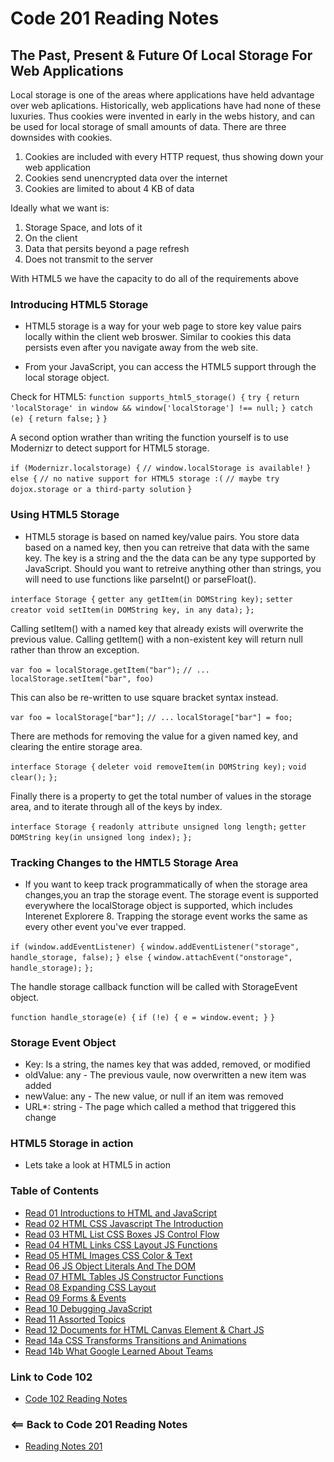 # Code 201 Reading Notes

## The Past, Present & Future Of Local Storage For Web Applications

Local storage is one of the areas where applications have held advantage over web aplications. Historically, web applications have had none of these luxuries. Thus cookies were invented in early in the webs history, and can be used for local storage of small amounts of data. There are three downsides with cookies.

1. Cookies are included with every HTTP request, thus showing down your web application
2. Cookies send unencrypted data over the internet
3. Cookies are limited to about 4 KB of data

Ideally what we want is: 
1. Storage Space, and lots of it
2. On the client
3. Data that persits beyond a page refresh
4. Does not transmit to the server

With HTML5 we have the capacity to do all of the requirements above

### Introducing HTML5 Storage
- HTML5 storage is a way for your web page to store key value pairs locally within the client web broswer. Similar to cookies this data persists even after you navigate away from the web site. 

- From your JavaScript, you can access the HTML5 support through the local storage object. 

Check for HTML5:
`function supports_html5_storage() {`
  `try {`
    `return 'localStorage' in window && window['localStorage'] !== null;`
  `} catch (e) {`
    `return false;`
  `}`
`}`

A second option wrather than writing the function yourself is to use Modernizr to detect support for HTML5 storage. 

`if (Modernizr.localstorage) {`
  `// window.localStorage is available!`
`} else {`
  `// no native support for HTML5 storage :(`
  `// maybe try dojox.storage or a third-party solution`
`}`

### Using HTML5 Storage
- HTML5 storage is based on named key/value pairs. You store data based on a named key, then you can retreive that data with the same key. The key is a string and the the data can be any type supported by JavaScript. Should you want to retreive anything other than strings, you will need to use functions like parseInt() or parseFloat().

`interface Storage {`
  `getter any getItem(in DOMString key);`
  `setter creator void setItem(in DOMString key, in any data);`
`};`

Calling setItem() with a named key that already exists will overwrite the previous value. Calling getItem() with a non-existent key will return null rather than throw an exception.

`var foo = localStorage.getItem("bar");`
`// ...`
`localStorage.setItem("bar", foo)`

This can also be re-written to use square bracket syntax instead. 

`var foo = localStorage["bar"];`
`// ...`
`localStorage["bar"] = foo;`

There are methods for removing the value for a given named key, and clearing the entire storage area. 

`interface Storage {`
  `deleter void removeItem(in DOMString key);`
  `void clear();`
`};`

Finally there is a property to get the total number of values in the storage area, and to iterate through all of the keys by index. 

`interface Storage {`
  `readonly attribute unsigned long length;`
  `getter DOMString key(in unsigned long index);`
`};`

### Tracking Changes to the HMTL5 Storage Area
- If you want to keep track programmatically of when the storage area changes,you an trap the storage event. The storage event is supported everywhere the localStorage object is supported, which includes Interenet Explorere 8. Trapping the storage event works the same as every other event you've ever trapped.

`if (window.addEventListener) {`
  `window.addEventListener("storage", handle_storage, false);`
`} else {`
  `window.attachEvent("onstorage", handle_storage);`
`};`

The handle storage callback function will be called with StorageEvent object.

`function handle_storage(e) {`
  `if (!e) { e = window.event; }`
`}`

### Storage Event Object
- Key: Is a string, the names key that was added, removed, or modified
- oldValue: any - The previous vaule, now overwritten a new item was added
- newValue: any - The new value, or null if an item was removed
- URL*: string - The page which called a method that triggered this change

### HTML5 Storage in action
- Lets take a look at HTML5 in action

### Table of Contents
- [Read 01 Introductions to HTML and JavaScript](Read01.md)
- [Read 02 HTML CSS Javascript The Introduction](Read02.md)
- [Read 03 HTML List CSS Boxes JS Control Flow](Read03.md)
- [Read 04 HTML Links CSS Layout JS Functions](Read04.md)
- [Read 05 HTML Images CSS Color & Text](Read05.md)
- [Read 06 JS Object Literals And The DOM](Read06.md)
- [Read 07 HTML Tables JS Constructor Functions](Read07.md)
- [Read 08 Expanding CSS Layout](Read08.md)
- [Read 09 Forms & Events](Read09.md)
- [Read 10 Debugging JavaScript](Read10.md)
- [Read 11 Assorted Topics](Read11.md)
- [Read 12 Documents for HTML Canvas Element & Chart JS](Read12.md)
- [Read 14a CSS Transforms Transitions and Animations](Read14A.md)
- [Read 14b What Google Learned About Teams](Read14A.md)

### Link to Code 102
- [Code 102 Reading Notes](https://jtaisey389.github.io/reading-notes/)

### <== Back to Code 201 Reading Notes
- [Reading Notes 201](https://jtaisey389.github.io/reading-notes201.md/)
